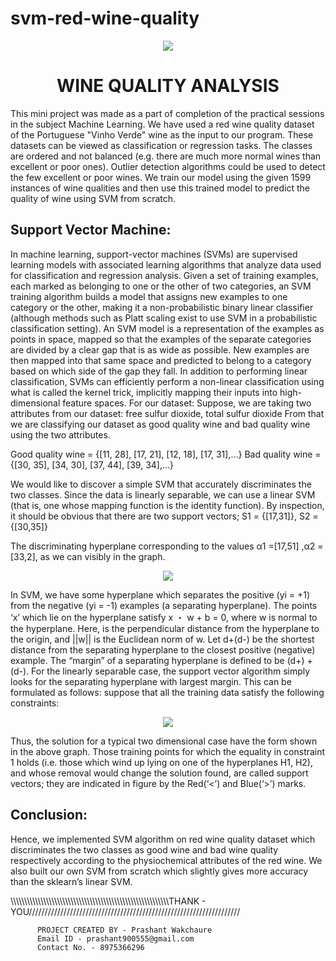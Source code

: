 # svm-red-wine-quality

<p align="center">
  <img src="https://user-images.githubusercontent.com/47216809/86511259-ef33e380-be14-11ea-8ea3-3a3cc4ff5ce8.jpg">
</p>

<h1 align="center">
         WINE QUALITY ANALYSIS
</h1>

This mini project was made as a part of completion of the practical sessions in the subject Machine Learning. We have used a red wine quality dataset of the Portuguese "Vinho Verde" wine as the input to our program. These datasets can be viewed as classification or regression tasks. The classes are ordered and not balanced (e.g. there are much more normal wines than excellent or poor ones). Outlier detection algorithms could be used to detect the few excellent or poor wines. We train our model using the given 1599 instances of wine qualities and then use this trained model to predict the quality of wine using SVM from scratch.

<h2>
          Support Vector Machine:
</h2>
     In machine learning, support-vector machines (SVMs) are supervised learning models with associated learning algorithms that analyze data used for classification and regression analysis. Given a set of training examples, each marked as belonging to one or the other of two categories, an SVM training algorithm builds a model that assigns new examples to one category or the other, making it a non-probabilistic binary linear classifier (although methods such as Platt scaling exist to use SVM in a probabilistic classification setting). An SVM model is a representation of the examples as points in space, mapped so that the examples of the separate categories are divided by a clear gap that is as wide as possible. New examples are then mapped into that same space and predicted to belong to a category based on which side of the gap they fall.
     In addition to performing linear classification, SVMs can efficiently perform a non-linear classification using what is called the kernel trick, implicitly mapping their inputs into high-dimensional feature spaces.
For our dataset:
Suppose, we are taking two attributes from our dataset: free sulfur dioxide, total sulfur dioxide
From that we are classifying our dataset as good quality wine and bad quality wine using the two attributes.

Good quality wine = {[11, 28], [17, 21], [12, 18], [17, 31],…}
Bad quality wine = {[30, 35], [34, 30], [37, 44], [39, 34],…}

We would like to discover a simple SVM that accurately discriminates the two classes. Since the data is linearly separable, we can use a linear SVM (that is, one whose mapping function is the identity function). By inspection, it should be obvious that there are two support vectors;
S1 = {[17,31]}, S2 = {[30,35]}

The discriminating hyperplane corresponding to the values α1 =[17,51] ,α2 = [33,2], as we can visibly in the graph.

<p align="center">
  <img src="https://user-images.githubusercontent.com/47216809/86511378-248d0100-be16-11ea-8c9a-56ac56f64389.jpg">
</p>

In SVM, we have some hyperplane which separates the positive (yi = +1) from the negative (yi = -1) examples (a separating hyperplane). The points ‘x’ which lie on the hyperplane satisfy x ・ w + b = 0, where w is normal to the hyperplane. Here,    is the perpendicular distance from the hyperplane to the origin, and ||w|| is the Euclidean norm of w. Let d+(d-) be the shortest distance from the separating hyperplane to the closest positive (negative) example. The “margin” of a separating hyperplane is defined to be (d+) + (d-). For the linearly separable case, the support vector algorithm simply looks for the separating hyperplane with largest margin. 
This can be formulated as follows: suppose that all the training data satisfy the following constraints:  <p align="center">
  <img src="https://user-images.githubusercontent.com/47216809/86511411-83527a80-be16-11ea-9d7b-535560278fac.png">
</p>

Thus, the solution for a typical two dimensional case have the form shown in the above graph. Those training points for which the equality in constraint 1 holds (i.e. those which wind up lying on one of the hyperplanes H1, H2), and whose removal would change the solution found, are called support vectors; they are indicated in figure by the Red(‘<’) and Blue(‘>’) marks. 

<h2>
          Conclusion:
</h2>

Hence, we implemented SVM algorithm on red wine quality dataset which discriminates the two classes as good wine and bad wine quality respectively according to the physiochemical attributes of the red wine. We also built our own SVM from scratch which slightly gives more accuracy than the sklearn’s linear SVM.


\\\\\\\\\\\\\\\\\\\\\\\\\\\\\\\\\\\\\\\\\\\\\\\\\\\\\\\\\\\\\\\\\\\\\\\\\\\\\\\\\\\\\\\\\\\\\\\\\\\\\\\\\\\\\\\\\\\\THANK - YOU///////////////////////////////////////////////////////////////////

          PROJECT CREATED BY - Prashant Wakchaure
          Email ID - prashant900555@gmail.com
          Contact No. - 8975366296
